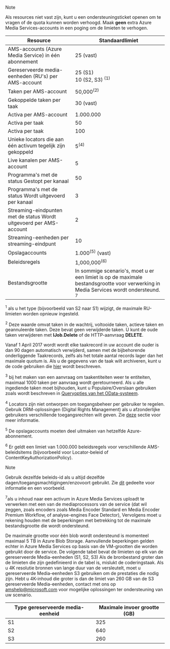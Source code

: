 >[!NOTE]
>Als resources niet vast zijn, kunt u een ondersteuningsticket openen om te vragen of de quota kunnen worden verhoogd. Maak **geen** extra Azure Media Services-accounts in een poging om de limieten te verhogen.

| Resource | Standaardlimiet | 
| --- | --- | 
| AMS-accounts (Azure Media Service) in één abonnement | 25 (vast) |
| Gereserveerde media-eenheden (RU's) per AMS-account |25 (S1)<br/>10 (S2, S3) <sup>(1)</sup> | 
| Taken per AMS-account | 50,000<sup>(2)</sup> |
| Gekoppelde taken per taak | 30 (vast) |
| Activa per AMS-account | 1.000.000|
| Activa per taak | 50 |
| Activa per taak | 100 |
| Unieke locators die aan één activum tegelijk zijn gekoppeld | 5<sup>(4)</sup> |
| Live kanalen per AMS-account |5|
| Programma's met de status Gestopt per kanaal |50|
| Programma's met de status Wordt uitgevoerd per kanaal |3|
| Streaming-eindpunten met de status Wordt uitgevoerd per AMS-account|2|
| Streaming-eenheden per streaming-eindpunt |10 |
| Opslagaccounts | 1.000<sup>(5)</sup> (vast) |
| Beleidsregels | 1,000,000<sup>(6)</sup> |
| Bestandsgrootte| In sommige scenario's, moet u er een limiet is op de maximale bestandsgrootte voor verwerking in Media Services wordt ondersteund. <sup>7</sup> |
  
<sup>1</sup> als u het type (bijvoorbeeld van S2 naar S1) wijzigt, de maximale RU-limieten worden opnieuw ingesteld.

<sup>2</sup> Deze waarde omvat taken in de wachtrij, voltooide taken, actieve taken en geannuleerde taken. Deze bevat geen verwijderde taken. U kunt de oude taken verwijderen met **IJob.Delete** of de HTTP-aanvraag **DELETE**.

Vanaf 1 April 2017 wordt wordt elke taakrecord in uw account die ouder is dan 90 dagen automatisch verwijderd, samen met de bijbehorende onderliggende Taakrecords, zelfs als het totale aantal records lager dan het maximale quotum is. Als u de gegevens van de taak wilt archiveren, kunt u de code gebruiken die [hier](../articles/media-services/previous/media-services-dotnet-manage-entities.md) wordt beschreven.

<sup>3</sup> bij het maken van een aanvraag om taakentiteiten weer te entiteiten, maximaal 1000 taken per aanvraag wordt geretourneerd. Als u alle ingediende taken moet bijhouden, kunt u Populaire/Overslaan gebruiken zoals wordt beschreven in [Queryopties van het OData-systeem](https://msdn.microsoft.com/library/gg309461.aspx).

<sup>4</sup> Locators zijn niet ontworpen om toegangsbeheer per gebruiker te regelen. Gebruik DRM-oplossingen (Digital Rights Management) als u afzonderlijke gebruikers verschillende toegangsrechten wilt geven. Zie [deze](../articles/media-services/previous/media-services-content-protection-overview.md) sectie voor meer informatie.

<sup>5</sup> De opslagaccounts moeten deel uitmaken van hetzelfde Azure-abonnement.

<sup>6</sup> Er geldt een limiet van 1.000.000 beleidsregels voor verschillende AMS-beleidsitems (bijvoorbeeld voor Locator-beleid of ContentKeyAuthorizationPolicy). 

>[!NOTE]
> Gebruik dezelfde beleids-id als u altijd dezelfde dagen/toegangsmachtigingen/enzovoort gebruikt. Zie [dit](../articles/media-services/previous/media-services-dotnet-manage-entities.md#limit-access-policies) gedeelte voor informatie en een voorbeeld.

<sup>7</sup>als u inhoud naar een activum in Azure Media Services uploadt te verwerken met een van de mediaprocessors van de service (dat wil zeggen, zoals encoders zoals Media Encoder Standard en Media Encoder Premium Workflow, of analyse-engines Face Detector), Vervolgens moet u rekening houden met de beperkingen met betrekking tot de maximale bestandsgrootte die wordt ondersteund. 

De maximale grootte voor één blob wordt ondersteund is momenteel maximaal 5 TB in Azure Blob Storage. Aanvullende beperkingen gelden echter in Azure Media Services op basis van de VM-grootten die worden gebruikt door de service. De volgende tabel bevat de limieten op elk van de gereserveerde Media-eenheden (S1, S2, S3) Als de bronbestand groter dan de limieten die zijn gedefinieerd in de tabel is, mislukt de coderingstaak. Als u 4K resolutie bronnen van lange duur van de versleutelt, moet u gereserveerde Media-eenheden S3 gebruiken om de prestaties die nodig zijn. Hebt u 4K-inhoud die groter is dan de limiet van 260 GB van de S3 gereserveerde Media-eenheden, contact met ons op amshelp@microsoft.com voor mogelijke oplossingen ter ondersteuning van uw scenario.

| Type gereserveerde media-eenheid | Maximale invoer grootte (GB)| 
| --- | --- | 
|S1 | 325|
|S2 | 640|
|S3 | 260|
